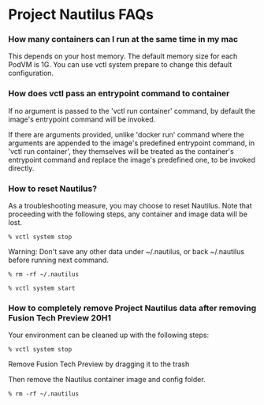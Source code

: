 # Project Nautilus FAQs

### How many containers can I run at the same time in my mac

This depends on your host memory. The default memory size for each PodVM is 1G. You can use vctl system prepare to change this default configuration.

### How does vctl pass an entrypoint command to container

If no argument is passed to the 'vctl run container' command, by default the image's entrypoint command will be invoked.

 If there are arguments provided, unlike 'docker run' command where the arguments are appended to the image's predefined entrypoint command, in 'vctl run container', they themselves will be treated as the container's entrypoint command and replace the image's predefined one, to be invoked directly.


### How to reset Nautilus?

As a troubleshooting measure, you may choose to reset Nautilus. 
Note that proceeding with the following steps, any container and image data will be lost.

```
% vctl system stop
```

Warning: Don't save any other data under ~/.nautilus, or back ~/.nautilus before running next command.

```
% rm -rf ~/.nautilus 

% vctl system start
```

### How to completely remove Project Nautilus data after removing Fusion Tech Preview 20H1

Your environment can be cleaned up with the following steps:

```
% vctl system stop
```
Remove Fusion Tech Preview by dragging it to the trash

Then remove the Nautilus container image and config folder.

```
% rm -rf ~/.nautilus  
```
